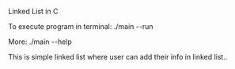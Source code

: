 Linked List in C

To execute program in terminal:
./main --run

More:
./main --help

This is simple linked list where user can add their info in linked list..